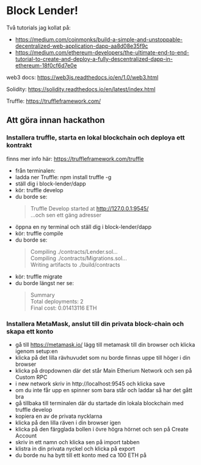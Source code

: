 # Block Lender!

Två tutorials jag kollat på:

- https://medium.com/coinmonks/build-a-simple-and-unstoppable-decentralized-web-application-dapp-aa8d08e35f9c
- https://medium.com/ethereum-developers/the-ultimate-end-to-end-tutorial-to-create-and-deploy-a-fully-descentralized-dapp-in-ethereum-18f0cf6d7e0e

web3 docs: https://web3js.readthedocs.io/en/1.0/web3.html

Solidity: https://solidity.readthedocs.io/en/latest/index.html

Truffle: https://truffleframework.com/

## Att göra innan hackathon

### Installera truffle, starta en lokal blockchain och deploya ett kontrakt

finns mer info här: https://truffleframework.com/truffle

- från terminalen:
- ladda ner Truffle: npm install truffle -g
- ställ dig i block-lender/dapp
- kör: truffle develop
- du borde se:
  > Truffle Develop started at http://127.0.0.1:9545/  
  > ...och sen ett gäng adresser
- öppna en ny terminal och ställ dig i block-lender/dapp
- kör: truffle compile
- du borde se:
  >Compiling ./contracts/Lender.sol...  
  >Compiling ./contracts/Migrations.sol...  
  >Writing artifacts to ./build/contracts  
- kör: truffle migrate
- du borde längst ner se: 
  >Summary  
  >Total deployments: 2  
  >Final cost: 0.01413116 ETH  

### Installera MetaMask, anslut till din privata block-chain och skapa ett konto
 - gå till https://metamask.io/ lägg till metamask till din browser och klicka igenom setup:en
 - klicka på det lilla rävhuvudet som nu borde finnas uppe till höger i din browser
 - klicka på dropdownen där det står Main Etherium Network och sen på Custom RPC
 - i new network skriv in http://localhost:9545 och klicka save
 - om du inte får upp en spinner som bara står och laddar så har det gått bra
 - gå tillbaka till terminalen där du startade din lokala blockchain med truffle develop
 - kopiera en av de privata nycklarna
 - klicka på den lilla räven i din browser igen
 - klicka på den färgglada bollen i övre högra hörnet och sen på Create Account
 - skriv in ett namn och klicka sen på import tabben
 - klistra in din privata nyckel och klicka på export
 - du borde nu ha bytt till ett konto med ca 100 ETH på
